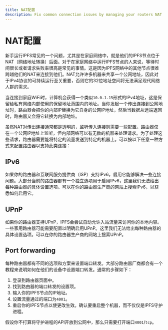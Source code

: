 ```yaml
---
title: NAT配置
description: Fix common connection issues by managing your routers NAT and forwarding ports so other IPFS nodes can interact with your node.
---
```


# NAT配置

新手运行IPFS常见的一个问题，尤其是在家庭网络中，就是他们的IPFS节点位于NAT（网络地址转换）后面。对于在家庭网络中运行IPFS节点的人来说，等待时间很长或者请求失败率很高是常见的事情。这是因为IPFS网络中的其他节点很难跨越他们的NAT来连接到他们。NAT允许许多机器来共享一个公网地址，因此对于IPv4协议的可持续运行至关重要，否则它的32位地址空间将无法满足现代网络人群的需求。

当连接到家庭WiFi时，计算机会获得一个类似`10.0.1.15`形式的IPv4地址，这是保留给私有网络内部使用的保留地址范围内的地址。当你发起一个传出连接到公网地址时，路由器会把你的内部IP替换为它自身的公网IP地址，然后当数据从远端返回时，路由器又会将它转换为内部地址。

虽然NAT对传出连接通常都是透明的，监听传入连接则需要一些配置。路由器仅在一个公网IP地址上监听，但内部网络可以有无数的机器来处理请求。为了处理这些请求，路由器需要能将特定的流量发送到特定的机器上。可以按以下任意一种方式来配置路由器以支持此类连接：

## IPv6

如果你的路由器和互联网服务提供商（ISP）支持IPv6，启用它能够解决一些连接问题。大部分当前的路由器都有一个独立选项用于启用IPv6，这里我们无法给出每种路由器的具体设置选项。可以在你的路由器生产商的网站上搜索IPv6，以获悉如何启用它。

## UPnP

如果你的路由器支持UPnP，IPFS会尝试自动允许入站流量来访问你的本地内容。一些家用路由器可能需要配置以明确启用UPnP。这里我们无法给出每种路由器的具体设置选项。可以在你的路由器生产商的网站上搜索UPnP。

## Port forwarding

每种路由器都有不同的选项和方案来设置端口转发。大部分路由器厂商都会有一个教程来说明如何在他们的设备中设置端口转发。通常的步骤如下：

1. 登录到路由器页面中。
1. 找到路由器的端口转发的设置项。
1. 输入你的IPFS节点的IP地址。
1. 设置流量通过的端口为`4001`。
1. 重启你的IPFS节点以使更改生效。确认要重启整个机器，而不仅仅是IPFS守护进程。

假设你不打算将守护进程的API开放到公网中，那么只需要打开端口`4001`/`tcp`。
